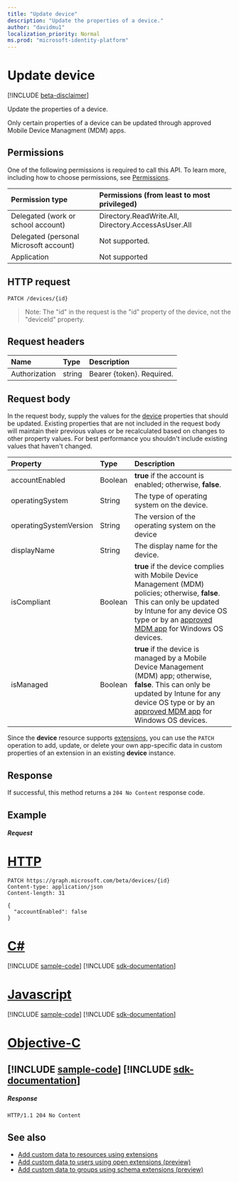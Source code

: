 ```yaml
---
title: "Update device"
description: "Update the properties of a device."
author: "davidmu1"
localization_priority: Normal
ms.prod: "microsoft-identity-platform"
---
```


# Update device

[!INCLUDE [beta-disclaimer](../../includes/beta-disclaimer.md)]

Update the properties of a device.

Only certain properties of a device can be updated through approved Mobile Device Managment (MDM) apps.

## Permissions
One of the following permissions is required to call this API. To learn more, including how to choose permissions, see [Permissions](/graph/permissions-reference).

|Permission type      | Permissions (from least to most privileged)              |
|:--------------------|:---------------------------------------------------------|
|Delegated (work or school account) | Directory.ReadWrite.All, Directory.AccessAsUser.All |
|Delegated (personal Microsoft account) | Not supported. |
|Application | Not supported |

## HTTP request
<!-- { "blockType": "ignored" } -->
```http
PATCH /devices/{id}
```

> Note: The "id" in the request is the "id" property of the device, not the "deviceId" property.

## Request headers
| Name       | Type | Description|
|:-----------|:------|:----------|
| Authorization  | string  | Bearer {token}. Required. |

## Request body

In the request body, supply the values for the [device](../resources/device.md) properties that should be updated. Existing properties that are not included in the request body will maintain their previous values or be recalculated based on changes to other property values. For best performance you shouldn't include existing values that haven't changed.

| Property	   | Type	|Description|
|:---------------|:--------|:----------|
|accountEnabled|Boolean| **true** if the account is enabled; otherwise, **false**. |
|operatingSystem|String|The type of operating system on the device.|
|operatingSystemVersion|String|The version of the operating system on the device|
|displayName|String|The display name for the device.|
|isCompliant|Boolean|**true** if the device complies with Mobile Device Management (MDM) policies; otherwise, **false**. This can only be updated by Intune for any device OS type or by an [approved MDM app](https://docs.microsoft.com/windows/client-management/mdm/azure-active-directory-integration-with-mdm) for Windows OS devices. |
|isManaged|Boolean|**true** if the device is managed by a Mobile Device Management (MDM) app; otherwise, **false**. This can only be updated by Intune for any device OS type or by an [approved MDM app](https://docs.microsoft.com/windows/client-management/mdm/azure-active-directory-integration-with-mdm) for Windows OS devices. |

Since the **device** resource supports [extensions](/graph/extensibility-overview), you can use the `PATCH` operation to 
add, update, or delete your own app-specific data in custom properties of an extension in an existing **device** instance.

## Response

If successful, this method returns a `204 No Content` response code.

## Example

##### Request


# [HTTP](#tab/http)
<!-- {
  "blockType": "request",
  "name": "update_device"
}-->
```http
PATCH https://graph.microsoft.com/beta/devices/{id}
Content-type: application/json
Content-length: 31

{
  "accountEnabled": false
}
```
# [C#](#tab/csharp)
[!INCLUDE [sample-code](../includes/snippets/update-device-csharp-snippets.md)]
[!INCLUDE [sdk-documentation](../includes/snippets/snippets-sdk-documentation-link.md)]

# [Javascript](#tab/javascript)
[!INCLUDE [sample-code](../includes/snippets/update-device-javascript-snippets.md)]
[!INCLUDE [sdk-documentation](../includes/snippets/snippets-sdk-documentation-link.md)]
# [Objective-C](#tab/objc)
[!INCLUDE [sample-code](../includes/snippets/update-device-objc-snippets.md)]
[!INCLUDE [sdk-documentation](../includes/snippets/snippets-sdk-documentation-link.md)]
---


##### Response

<!-- {
  "blockType": "response",
  "truncated": true,
  "@odata.type": "microsoft.graph.device"
} -->
```http
HTTP/1.1 204 No Content
```

## See also

- [Add custom data to resources using extensions](/graph/extensibility-overview)
- [Add custom data to users using open extensions (preview)](/graph/extensibility-open-users)
- [Add custom data to groups using schema extensions (preview)](/graph/extensibility-schema-groups)


<!-- uuid: 8fcb5dbc-d5aa-4681-8e31-b001d5168d79
2015-10-25 14:57:30 UTC -->
<!--
{
  "type": "#page.annotation",
  "description": "Update device",
  "keywords": "",
  "section": "documentation",
  "tocPath": "",
  "suppressions": [
  ]
}
-->
